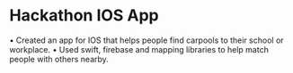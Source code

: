 # Hackathon IOS App
• Created an app for IOS that helps people find carpools to their school or workplace.
• Used swift, firebase and mapping libraries to help match people with others nearby.


